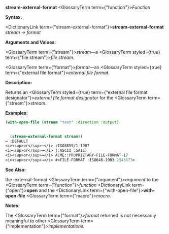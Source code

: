 **stream-external-format** <GlossaryTerm  term={"function"}><i>Function</i></GlossaryTerm> 



**Syntax:** 



<DictionaryLink  term={"stream-external-format"}><b>stream-external-format</b></DictionaryLink> *stream → format* 



**Arguments and Values:** 



<GlossaryTerm  term={"stream"}><i>stream</i></GlossaryTerm>—a <GlossaryTerm styled={true} term={"file stream"}><i>file stream</i></GlossaryTerm>. 



<GlossaryTerm  term={"format"}><i>format</i></GlossaryTerm>—an <GlossaryTerm styled={true} term={"external file format"}><i>external file format</i></GlossaryTerm>. 



**Description:** 



Returns an <GlossaryTerm styled={true} term={"external file format designator"}><i>external file format designator</i></GlossaryTerm> for the <GlossaryTerm  term={"stream"}><i>stream</i></GlossaryTerm>. 



**Examples:**
```lisp
(with-open-file (stream "test" :direction :output) 
  
  
  (stream-external-format stream)) 
→ :DEFAULT 
<i><sup>or</sup>→</i> :ISO8859/1-1987 
<i><sup>or</sup>→</i> (:ASCII :SAIL) 
<i><sup>or</sup>→</i> ACME::PROPRIETARY-FILE-FORMAT-17 
<i><sup>or</sup>→</i> #<FILE-FORMAT :ISO646-1983 2343673> 
```
**See Also:** 



the :external-format <GlossaryTerm  term={"argument"}><i>argument</i></GlossaryTerm> to the <GlossaryTerm  term={"function"}><i>function</i></GlossaryTerm> <DictionaryLink  term={"open"}><b>open</b></DictionaryLink> and the <DictionaryLink  term={"with-open-file"}><b>with-open-file</b></DictionaryLink> <GlossaryTerm  term={"macro"}><i>macro</i></GlossaryTerm>. 



**Notes:** 



The <GlossaryTerm  term={"format"}><i>format</i></GlossaryTerm> returned is not necessarily meaningful to other <GlossaryTerm  term={"implementation"}><i>implementations</i></GlossaryTerm>. 



